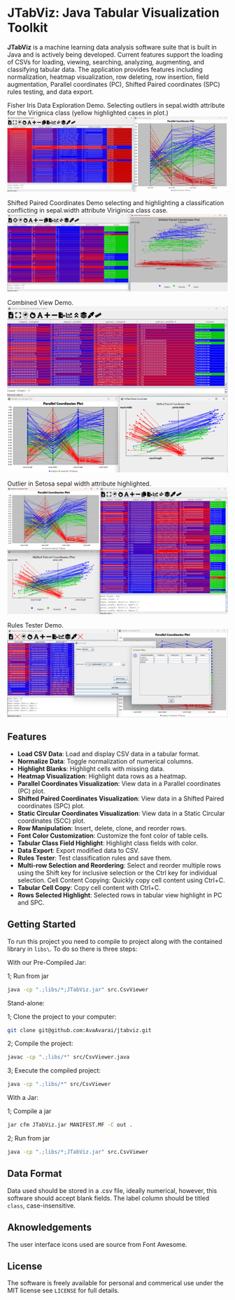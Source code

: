 # JTabViz: Java Tabular Visualization Toolkit

**JTabViz** is a machine learning data analysis software suite that is built in Java and is actively being developed. Current features support the loading of CSVs for loading, viewing, searching, analyzing, augmenting, and classifying tabular data. The application provides features including normalization, heatmap visualization, row deleting, row insertion, field augmentation, Parallel coordinates (PC), Shifted Paired coordinates (SPC) rules testing, and data export.

Fisher Iris Data Exploration Demo. Selecting outliers in sepal.width attribute for the Virignica class (yellow highlighted cases in plot.)
![Demo screenshot 1](screenshots/Iris_Demo_1.png)

Shifted Paired Coordinates Demo selecting and highlighting a classification conflicting in sepal.width attribute Viriginica class case.
![Demo screenshot 2](screenshots/Iris_Demo_2.png)

Combined View Demo.
![Demo screenshot 3](screenshots/Iris_Demo_3.png)

Outlier in Setosa sepal width attribute highlighted.
![Demo screenshot 4](screenshots/Iris_Demo_4.png)

Rules Tester Demo.
![Rules Tester Demo screenshot](screenshots/Rules_Test_Demo_1.png)

## Features

- **Load CSV Data**: Load and display CSV data in a tabular format.
- **Normalize Data**: Toggle normalization of numerical columns.
- **Highlight Blanks**: Highlight cells with missing data.
- **Heatmap Visualization**: Highlight data rows as a heatmap.
- **Parallel Coordinates Visualization**: View data in a Parallel coordinates (PC) plot.
- **Shifted Paired Coordinates Visualization**: View data in a Shifted Paired coordinates (SPC) plot.
- **Static Circular Coordinates Visualization**: View data in a Static Circular coordinates (SCC) plot.
- **Row Manipulation**: Insert, delete, clone, and reorder rows.
- **Font Color Customization**: Customize the font color of table cells.
- **Tabular Class Field Highlight**: Highlight class fields with color.
- **Data Export**: Export modified data to CSV.
- **Rules Tester**: Test classification rules and save them.
- **Multi-row Selection and Reordering**: Select and reorder multiple rows using the Shift key for inclusive selection or the Ctrl key for individual selection.
    Cell Content Copying: Quickly copy cell content using Ctrl+C.
- **Tabular Cell Copy**: Copy cell content with Ctrl+C.
- **Rows Selected Highlight**: Selected rows in tabular view highlight in PC and SPC.

## Getting Started

To run this project you need to compile to project along with the contained library in `libs\`. To do so there is three steps:

With our Pre-Compiled Jar:

1; Run from jar

```sh
java -cp ".;libs/*;JTabViz.jar" src.CsvViewer
```

Stand-alone:

1; Clone the project to your computer:

```sh
git clone git@github.com:AvaAvarai/jtabviz.git
```

2; Compile the project:

```sh
javac -cp ".;libs/*" src/CsvViewer.java
```

3; Execute the compiled project:

```sh
java -cp ".;libs/*" src/CsvViewer
```

With a Jar:

1; Compile a jar

```sh
jar cfm JTabViz.jar MANIFEST.MF -C out .
```

2; Run from jar

```sh
java -cp ".;libs/*;JTabViz.jar" src.CsvViewer
```

## Data Format

Data used should be stored in a .csv file, ideally numerical, however, this software should accept blank fields. The label column should be titled `class`, case-insensitive.

## Aknowledgements

The user interface icons used are source from Font Awesome.

## License

The software is freely available for personal and commerical use under the MIT license see `LICENSE` for full details.
